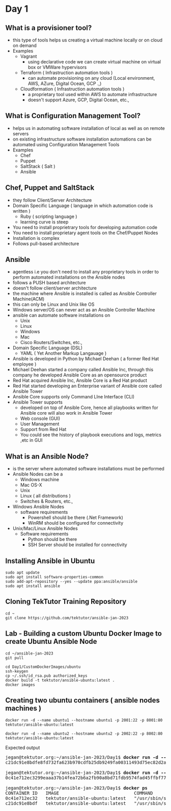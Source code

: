 # Day 1

## What is a provisioner tool?
- this type of tools helps us creating a virtual machine locally or on cloud on demand
- Examples
  - Vagrant 
    - using declarative code we can create virtual machine on virtual box or VMWare hypervisors
  - Terraform ( Infrastruction automation tools )
     - can automate provisioning on any cloud (Local environment, AWS, AZure, Digital Ocean, GCP .,)
  - Cloudformation ( Infrastruction automation tools )
    - a proprietary tool used within AWS to automate infrastructure
    - doesn't support Azure, GCP, Digital Ocean, etc.,

## What is Configuration Management Tool?
- helps us in automating software installation of local as well as on remote servers
- on existing infrastructure software installation automations can be automated using Configuration Management Tools
- Examples
  - Chef
  - Puppet
  - SaltStack ( Salt )
  - Ansible
  
## Chef, Puppet and SaltStack
- they follow Client/Server Architecture
- Domain Specific Language ( language in which automation code is written )
  - Ruby ( scripting language )
  - learning curve is steep
- You need to install proprietrary tools for developing automation code
- You need to install proprietary agent tools on the Chef/Puppet Nodes
- Installation is complex
- Follows pull-based architecture

## Ansible
- agentless i.e you don't need to install any proprietary tools in order to perform automated installations on the Ansible nodes
- follows a PUSH based architecture
- doesn't follow client/server architecture
- the machine where Ansible is installed is called as Ansible Controller Machine(ACM)
- this can only be Linux and Unix like OS
- Windows server/OS can never act as an Ansible Controller Machine
- ansible can automate software installations on
  - Unix
  - Linux
  - Windows
  - Mac
  - Cisco Routers/Switches, etc.,
- Domain Specific Language (DSL)
  - YAML ( Yet Another Markup Langauage )
- Ansible is developed in Python by Michael Deehan ( a former Red Hat employee )
- Michael Deehan started a company called Ansible Inc, through this company he developed Ansible Core as an opensource product
- Red Hat acquired Ansible Inc, Ansible Core is a Red Hat product
- Red Hat started developing an Enterprise variant of Ansible core called Ansible Tower
- Ansible Core supports only Command LIne Interface (CLI)
- Ansible Tower supports 
    - developed on top of Ansible Core, hence all playbooks written for Ansible core will also
      work in Ansible Tower
    - Web console (GUI)
    - User Management
    - Support from Red Hat
    - You could see the history of playbook executions and logs, metrics ,etc in GUI


## What is an Ansible Node?
- is the server where automated software installations must be performed
- Ansible Nodes can be a
  - Windows machine
  - Mac OS-X
  - Unix
  - Linux ( all distributions )
  - Switches & Routers, etc.,
- Windows Ansible Nodes
  - software requirements
    - Powershell should be there (.Net Framework)
    - WinRM should be configured for connectivity
- Unix/Mac/Linux Ansible Nodes
  - Software requirements
    - Python should be there
    - SSH Server should be installed for connectivity

## Installing Ansible in Ubuntu
```
sudo apt update
sudo apt install software-properties-common
sudo add-apt-repository --yes --update ppa:ansible/ansible
sudo apt install ansible
```

## Cloning TekTutor Training Repository
```
cd ~
git clone https://github.com/tektutor/ansible-jan-2023
```

## Lab - Building a custom Ubuntu Docker Image to create Ubuntu Ansible Node
```
cd ~/ansible-jan-2023
git pull

cd Day1/CustomDockerImages/ubuntu
ssh-keygen
cp ~/.ssh/id_rsa.pub authorized_keys
docker build -t tektutor/ansible-ubuntu:latest .
docker images
```

## Creating two ubuntu containers ( ansible nodes machines )
```
docker run -d --name ubuntu1 --hostname ubuntu1 -p 2001:22 -p 8001:80 tektutor/ansible-ubuntu:latest

docker run -d --name ubuntu2 --hostname ubuntu2 -p 2002:22 -p 8002:80 tektutor/ansible-ubuntu:latest
```

Expected output
<pre>
jegan@tektutor.org:~/ansible-jan-2023/Day1$ <b>docker run -d --name ubuntu1 --hostname ubuntu1 -p 2001:22 -p 8001:80 tektutor/ansible-ubuntu:latest</b> 
c21dc91e8bdfe8fd732fa623b970cdfb25db9249fa00311493d75ec82d2a2714

jegan@tektutor.org:~/ansible-jan-2023/Day1$ <b>docker run -d --name ubuntu2 --hostname ubuntu2 -p 2002:22 -p 8002:80 tektutor/ansible-ubuntu:latest</b>
0c41e712ec3299eaaa37b14fea72b6a2fb90a8bd71fdb9574fad45ffbf77ecf1

jegan@tektutor.org:~/ansible-jan-2023/Day1$ <b>docker ps</b>
CONTAINER ID   IMAGE                            COMMAND               CREATED          STATUS          PORTS                                                                          NAMES
0c41e712ec32   tektutor/ansible-ubuntu:latest   "/usr/sbin/sshd -D"   3 seconds ago    Up 2 seconds    0.0.0.0:2002->22/tcp, :::2002->22/tcp, 0.0.0.0:8002->80/tcp, :::8002->80/tcp   ubuntu2
c21dc91e8bdf   tektutor/ansible-ubuntu:latest   "/usr/sbin/sshd -D"   14 seconds ago   Up 13 seconds   0.0.0.0:2001->22/tcp, :::2001->22/tcp, 0.0.0.0:8001->80/tcp, :::8001->80/tcp   ubuntu1
</pre>
